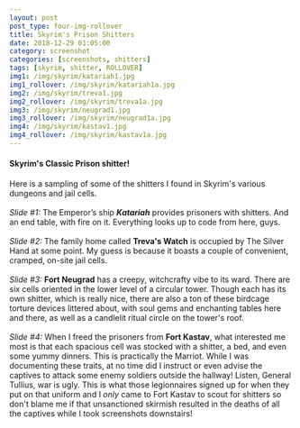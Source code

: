 ```yaml
---
layout: post
post_type: four-img-rollover
title: Skyrim's Prison Shitters
date: 2018-12-29 01:05:00
category: screenshot
categories: [screenshots, shitters]
tags: [skyrim, shitter, ROLLOVER]
img1: /img/skyrim/katariah1.jpg
img1_rollover: /img/skyrim/katariah1a.jpg
img2: /img/skyrim/treva1.jpg
img2_rollover: /img/skyrim/treva1a.jpg
img3: /img/skyrim/neugrad1.jpg
img3_rollover: /img/skyrim/neugrad1a.jpg
img4: /img/skyrim/kastav1.jpg
img4_rollover: /img/skyrim/kastav1a.jpg
---
```

#### Skyrim's Classic Prison shitter!

Here is a sampling of some of the shitters I found in Skyrim's various dungeons and jail cells.
<br><br>
*Slide #1:* The Emperor’s ship ***Katariah*** provides prisoners with shitters. And an end table, with fire on it. Everything looks up to code from here, guys.
<br><br>
*Slide #2:* The family home called **Treva's Watch** is occupied by The Silver Hand at some point. My guess is because it boasts a couple of convenient, cramped, on-site jail cells.
<br><br>
*Slide #3:* **Fort Neugrad** has a creepy, witchcrafty vibe to its ward. There are six cells oriented in the lower level of a circular tower. Though each has its own shitter, which is really nice, there are also a ton of these birdcage torture devices littered about, with soul gems and enchanting tables here and there, as well as a candlelit ritual circle on the tower's roof.
<br><br>
*Slide #4:* When I freed the prisoners from **Fort Kastav**, what interested me most is that each spacious cell was stocked with a shitter, a bed, and even some yummy dinners. This is practically the Marriot. While I was documenting these traits, at no time did I instruct or even advise the captives to attack some enemy soldiers outside the hallway! Listen, General Tullius, war is ugly. This is what those legionnaires signed up for when they put on that uniform and I *only* came to Fort Kastav to scout for shitters so don't blame me if that unsanctioned skirmish resulted in the deaths of all the captives while I took screenshots downstairs!
